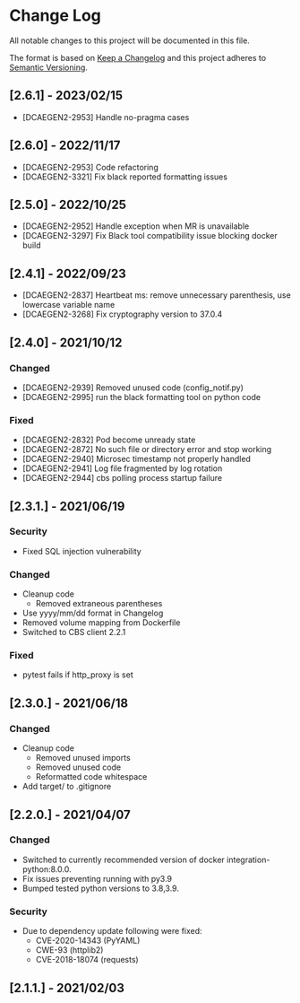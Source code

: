 # Change Log
All notable changes to this project will be documented in this file.

The format is based on [Keep a Changelog](http://keepachangelog.com/)
and this project adheres to [Semantic Versioning](http://semver.org/).

## [2.6.1] - 2023/02/15
- [DCAEGEN2-2953] Handle no-pragma cases

## [2.6.0] - 2022/11/17
- [DCAEGEN2-2953] Code refactoring
- [DCAEGEN2-3321] Fix black reported formatting issues

## [2.5.0] - 2022/10/25
- [DCAEGEN2-2952] Handle exception when MR is unavailable
- [DCAEGEN2-3297] Fix Black tool compatibility issue blocking docker build

## [2.4.1] - 2022/09/23
- [DCAEGEN2-2837] Heartbeat ms: remove unnecessary parenthesis, use lowercase variable name
- [DCAEGEN2-3268] Fix cryptography version to 37.0.4

## [2.4.0] - 2021/10/12
### Changed
- [DCAEGEN2-2939] Removed unused code (config\_notif.py)
- [DCAEGEN2-2995] run the black formatting tool on python code
### Fixed
- [DCAEGEN2-2832] Pod become unready state
- [DCAEGEN2-2872] No such file or directory error and stop working
- [DCAEGEN2-2940] Microsec timestamp not properly handled
- [DCAEGEN2-2941] Log file fragmented by log rotation
- [DCAEGEN2-2944] cbs polling process startup failure


## [2.3.1.] - 2021/06/19
### Security
- Fixed SQL injection vulnerability
### Changed
- Cleanup code
  - Removed extraneous parentheses
- Use yyyy/mm/dd format in Changelog
- Removed volume mapping from Dockerfile
- Switched to CBS client 2.2.1
### Fixed
- pytest fails if http\_proxy is set


## [2.3.0.] - 2021/06/18
### Changed
- Cleanup code
  - Removed unused imports
  - Removed unused code
  - Reformatted code whitespace
- Add target/ to .gitignore


## [2.2.0.] - 2021/04/07
### Changed
- Switched to currently recommended version of docker integration-python:8.0.0.
- Fix issues preventing running with py3.9
- Bumped tested python versions to 3.8,3.9.
### Security
- Due to dependency update following were fixed:
  - CVE-2020-14343 (PyYAML)
  - CWE-93 (httplib2)
  - CVE-2018-18074 (requests)

## [2.1.1.] - 2021/02/03
